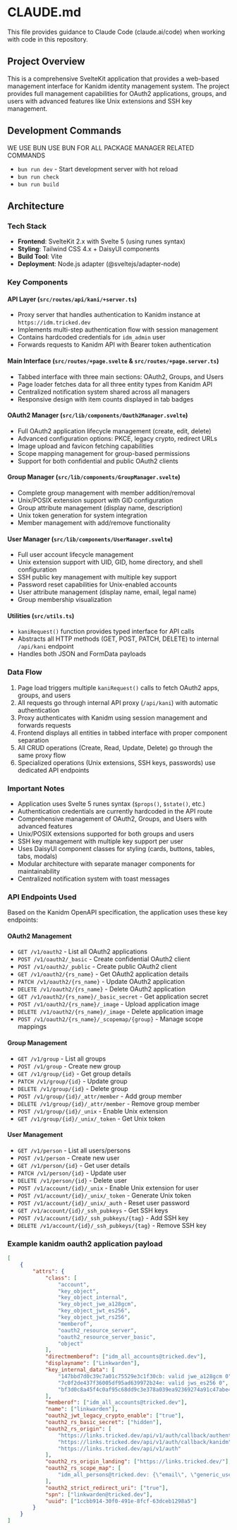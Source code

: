 # CLAUDE.md

This file provides guidance to Claude Code (claude.ai/code) when working with
code in this repository.

## Project Overview

This is a comprehensive SvelteKit application that provides a web-based management 
interface for Kanidm identity management system. The project provides full management
capabilities for OAuth2 applications, groups, and users with advanced features like
Unix extensions and SSH key management.

## Development Commands

WE USE BUN USE BUN FOR ALL PACKAGE MANAGER RELATED COMMANDS

- `bun run dev` - Start development server with hot reload
- `bun run check`
- `bun run build`

## Architecture

### Tech Stack

- **Frontend**: SvelteKit 2.x with Svelte 5 (using runes syntax)
- **Styling**: Tailwind CSS 4.x + DaisyUI components
- **Build Tool**: Vite
- **Deployment**: Node.js adapter (@sveltejs/adapter-node)

### Key Components

#### API Layer (`src/routes/api/kani/+server.ts`)

- Proxy server that handles authentication to Kanidm instance at
  `https://idm.tricked.dev`
- Implements multi-step authentication flow with session management
- Contains hardcoded credentials for `idm_admin` user
- Forwards requests to Kanidm API with Bearer token authentication

#### Main Interface (`src/routes/+page.svelte` & `src/routes/+page.server.ts`)

- Tabbed interface with three main sections: OAuth2, Groups, and Users
- Page loader fetches data for all three entity types from Kanidm API
- Centralized notification system shared across all managers
- Responsive design with item counts displayed in tab badges

#### OAuth2 Manager (`src/lib/components/Oauth2Manager.svelte`)

- Full OAuth2 application lifecycle management (create, edit, delete)
- Advanced configuration options: PKCE, legacy crypto, redirect URLs
- Image upload and favicon fetching capabilities
- Scope mapping management for group-based permissions
- Support for both confidential and public OAuth2 clients

#### Group Manager (`src/lib/components/GroupManager.svelte`)

- Complete group management with member addition/removal
- Unix/POSIX extension support with GID configuration
- Group attribute management (display name, description)
- Unix token generation for system integration
- Member management with add/remove functionality

#### User Manager (`src/lib/components/UserManager.svelte`)

- Full user account lifecycle management
- Unix extension support with UID, GID, home directory, and shell configuration
- SSH public key management with multiple key support
- Password reset capabilities for Unix-enabled accounts
- User attribute management (display name, email, legal name)
- Group membership visualization

#### Utilities (`src/utils.ts`)

- `kaniRequest()` function provides typed interface for API calls
- Abstracts all HTTP methods (GET, POST, PATCH, DELETE) to internal `/api/kani` endpoint
- Handles both JSON and FormData payloads

### Data Flow

1. Page load triggers multiple `kaniRequest()` calls to fetch OAuth2 apps, groups, and users
2. All requests go through internal API proxy (`/api/kani`) with automatic authentication
3. Proxy authenticates with Kanidm using session management and forwards requests
4. Frontend displays all entities in tabbed interface with proper component separation
5. All CRUD operations (Create, Read, Update, Delete) go through the same proxy flow
6. Specialized operations (Unix extensions, SSH keys, passwords) use dedicated API endpoints

### Important Notes

- Application uses Svelte 5 runes syntax (`$props()`, `$state()`, etc.)
- Authentication credentials are currently hardcoded in the API route
- Comprehensive management of OAuth2, Groups, and Users with advanced features
- Unix/POSIX extensions supported for both groups and users
- SSH key management with multiple key support per user
- Uses DaisyUI component classes for styling (cards, buttons, tables, tabs, modals)
- Modular architecture with separate manager components for maintainability
- Centralized notification system with toast messages

### API Endpoints Used

Based on the Kanidm OpenAPI specification, the application uses these key endpoints:

#### OAuth2 Management
- `GET /v1/oauth2` - List all OAuth2 applications
- `POST /v1/oauth2/_basic` - Create confidential OAuth2 client
- `POST /v1/oauth2/_public` - Create public OAuth2 client
- `GET /v1/oauth2/{rs_name}` - Get OAuth2 application details
- `PATCH /v1/oauth2/{rs_name}` - Update OAuth2 application
- `DELETE /v1/oauth2/{rs_name}` - Delete OAuth2 application
- `GET /v1/oauth2/{rs_name}/_basic_secret` - Get application secret
- `POST /v1/oauth2/{rs_name}/_image` - Upload application image
- `DELETE /v1/oauth2/{rs_name}/_image` - Delete application image
- `POST /v1/oauth2/{rs_name}/_scopemap/{group}` - Manage scope mappings

#### Group Management
- `GET /v1/group` - List all groups
- `POST /v1/group` - Create new group
- `GET /v1/group/{id}` - Get group details
- `PATCH /v1/group/{id}` - Update group
- `DELETE /v1/group/{id}` - Delete group
- `POST /v1/group/{id}/_attr/member` - Add group member
- `DELETE /v1/group/{id}/_attr/member` - Remove group member
- `POST /v1/group/{id}/_unix` - Enable Unix extension
- `GET /v1/group/{id}/_unix/_token` - Get Unix token

#### User Management
- `GET /v1/person` - List all users/persons
- `POST /v1/person` - Create new user
- `GET /v1/person/{id}` - Get user details
- `PATCH /v1/person/{id}` - Update user
- `DELETE /v1/person/{id}` - Delete user
- `POST /v1/account/{id}/_unix` - Enable Unix extension for user
- `POST /v1/account/{id}/_unix/_token` - Generate Unix token
- `POST /v1/account/{id}/_unix/_auth` - Reset user password
- `GET /v1/account/{id}/_ssh_pubkeys` - Get SSH keys
- `POST /v1/account/{id}/_ssh_pubkeys/{tag}` - Add SSH key
- `DELETE /v1/account/{id}/_ssh_pubkeys/{tag}` - Remove SSH key

### Example kanidm oauth2 application payload

```json
[
    {
        "attrs": {
            "class": [
                "account",
                "key_object",
                "key_object_internal",
                "key_object_jwe_a128gcm",
                "key_object_jwt_es256",
                "key_object_jwt_rs256",
                "memberof",
                "oauth2_resource_server",
                "oauth2_resource_server_basic",
                "object"
            ],
            "directmemberof": ["idm_all_accounts@tricked.dev"],
            "displayname": ["Linkwarden"],
            "key_internal_data": [
                "147bbd7d0c39c7a01c75529e3c1f30cb: valid jwe_a128gcm 0",
                "7c0f2de437f36005df95ad639972b24e: valid jws_es256 0",
                "bf3d0c8a45f4c0af95c68dd9c3e378a039ea92369274a91c47abe40e1c348a4a: valid jws_rs256 0"
            ],
            "memberof": ["idm_all_accounts@tricked.dev"],
            "name": ["linkwarden"],
            "oauth2_jwt_legacy_crypto_enable": ["true"],
            "oauth2_rs_basic_secret": ["hidden"],
            "oauth2_rs_origin": [
                "https://links.tricked.dev/api/v1/auth/callback/authentik",
                "https://links.tricked.dev/api/v1/auth/callback/kanidm",
                "https://links.tricked.dev/api/v1/auth"
            ],
            "oauth2_rs_origin_landing": ["https://links.tricked.dev/"],
            "oauth2_rs_scope_map": [
                "idm_all_persons@tricked.dev: {\"email\", \"generic_users\", \"groups\", \"openid\", \"profile\"}"
            ],
            "oauth2_strict_redirect_uri": ["true"],
            "spn": ["linkwarden@tricked.dev"],
            "uuid": ["1ccbb914-30f0-491e-8fcf-63dceb1298a5"]
        }
    }
]
```
